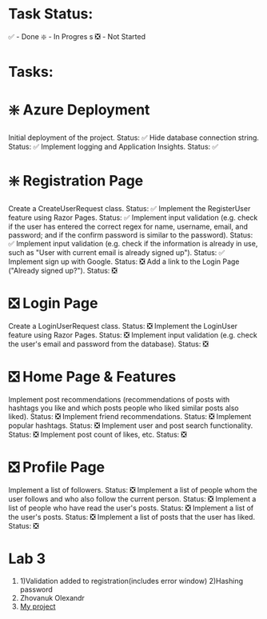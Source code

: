 # Task Status:
✅ - Done
❇️ - In Progres
s ❎ - Not Started
# Tasks:
# ❇️ Azure Deployment
Initial deployment of the project. Status: ✅ 
Hide database connection string. Status: ✅ 
Implement logging and Application Insights. Status: ✅ 
# ❇️ Registration Page
Create a CreateUserRequest class. Status: ✅ 
Implement the RegisterUser feature using Razor Pages. Status: ✅ 
Implement input validation (e.g. check if the user has entered the correct regex for name, username, email, and password; and if the confirm password is similar to the password). Status: ✅ 
Implement input validation (e.g. check if the information is already in use, such as "User with current email is already signed up"). Status: ✅ Implement sign up with Google. Status: ❎ 
Add a link to the Login Page ("Already signed up?"). Status: ❎
# ❎ Login Page
Create a LoginUserRequest class. Status: ❎ 
Implement the LoginUser feature using Razor Pages. Status: ❎ 
Implement input validation (e.g. check the user's email and password from the database). Status: ❎
# ❎ Home Page & Features
Implement post recommendations (recommendations of posts with hashtags you like and which posts people who liked similar posts also liked). Status: ❎ Implement friend recommendations. Status: ❎
Implement popular hashtags. Status: ❎
Implement user and post search functionality. Status: ❎
Implement post count of likes, etc. Status: ❎
# ❎ Profile Page
Implement a list of followers. Status: ❎ 
Implement a list of people whom the user follows and who also follow the current person. Status: ❎
Implement a list of people who have read the user's posts. Status: ❎ 
Implement a list of the user's posts. Status: ❎ 
Implement a list of posts that the user has liked. Status: ❎
# Lab 3
1. 1)Validation added to registration(includes error window)
   2)Hashing password
2. Zhovanuk Olexandr
3. <a href="https://github.com/fdsssawe/inkfinder" target="_blank">My project</a>

